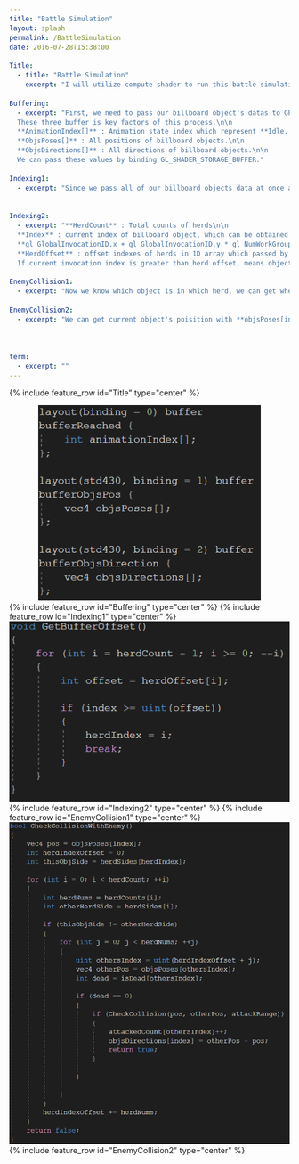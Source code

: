 ```yaml
---
title: "Battle Simulation"
layout: splash
permalink: /BattleSimulation
date: 2016-07-28T15:38:00

Title:
  - title: "Battle Simulation"
    excerpt: "I will utilize compute shader to run this battle simulation."

Buffering:
  - excerpt: "First, we need to pass our billboard object's datas to GPU.\n\n
  These three buffer is key factors of this process.\n\n
  **AnimationIndex[]** : Animation state index which represent **Idle, Run, Attack, Death, Pain**.\n\n
  **ObjsPoses[]** : All positions of billboard objects.\n\n
  **ObjsDirections[]** : All directions of billboard objects.\n\n
  We can pass these values by binding GL_SHADER_STORAGE_BUFFER."

Indexing1:
  - excerpt: "Since we pass all of our billboard objects data at once and I manage those datas per **Herd**, we need to indexing these values to identify which object is in which herd.\n\n"
    

Indexing2:
  - excerpt: "**HerdCount** : Total counts of herds\n\n
  **Index** : current index of billboard object, which can be obtained with current invocation ID and work group size of compute shader.\n\n
  **gl_GlobalInvocationID.x + gl_GlobalInvocationID.y * gl_NumWorkGroups.x * gl_WorkGroupSize.x;**\n\n
  **HerdOffset** : offset indexes of herds in 1D array which passed by uniform values. Accumulation was done by count of each herd.\n\n
  If current invocation index is greater than herd offset, means object is in that herd."

EnemyCollision1:
  - excerpt: "Now we know which object is in which herd, we can get whether collided or not with other object."
    
EnemyCollision2:
  - excerpt: "We can get current object's poisition with **objsPoses[index]**, and check current object's side with using herdIndex, iterate every objects in other side, and check whether collided or not."
    


term:
  - excerpt: ""
---
```


{% include feature_row id="Title" type="center" %}

<div style="text-align: center">
<img src="https://github.com/salmin609/salmin609.github.io/blob/master/images/GAM400/BattleSimulation/1.png?raw=true" width = "400">
</div>
{% include feature_row id="Buffering" type="center" %}
{% include feature_row id="Indexing1" type="center" %}

<div style="text-align: center">
<img src="https://github.com/salmin609/salmin609.github.io/blob/master/images/GAM400/BattleSimulation/2.png?raw=true" width = "600">
</div>
{% include feature_row id="Indexing2" type="center" %}
{% include feature_row id="EnemyCollision1" type="center" %}

<div style="text-align: center">
<img src="https://github.com/salmin609/salmin609.github.io/blob/master/images/GAM400/BattleSimulation/3.png?raw=true" width = "600">
</div>
{% include feature_row id="EnemyCollision2" type="center" %}
